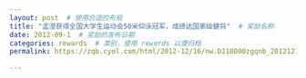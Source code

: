 ```yaml
---
layout: post  # 使用合适的布局
title: "孟澄获得全国大学生运动会50米仰泳冠军，成绩达国家级健将"  # 奖励名称
date: 2012-09-1  # 奖励的发布日期
categories: rewards  # 类别，使用 rewards 以便归档
permalink: https://zqb.cyol.com/html/2012-12/16/nw.D110000zgqnb_20121216_2-04.htm

---
```



